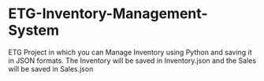 # ETG-Inventory-Management-System
ETG Project in which you can Manage Inventory using Python and saving it in JSON formats.
The Inventory will be saved in Inventory.json
and the Sales will be saved in Sales.json

